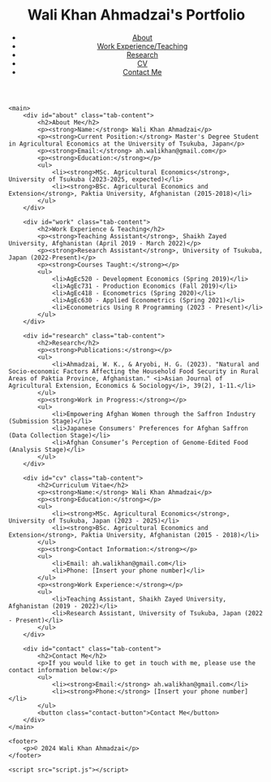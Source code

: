<!DOCTYPE html>
<html lang="en">
<head>
    <meta charset="UTF-8">
    <meta name="viewport" content="width=device-width, initial-scale=1.0">
    <title>Wali Khan Ahmadzai's Portfolio</title>
    <link rel="stylesheet" href="style.css">
</head>
<body>
    <header>
        <h1>Wali Khan Ahmadzai's Portfolio</h1>
        <nav>
            <ul>
                <li><a href="#" class="tab-link" data-tab="about">About</a></li>
                <li><a href="#" class="tab-link" data-tab="work">Work Experience/Teaching</a></li>
                <li><a href="#" class="tab-link" data-tab="research">Research</a></li>
                <li><a href="#" class="tab-link" data-tab="cv">CV</a></li>
                <li><a href="#" class="tab-link" data-tab="contact">Contact Me</a></li>
            </ul>
        </nav>
    </header>

    <main>
        <div id="about" class="tab-content">
            <h2>About Me</h2>
            <p><strong>Name:</strong> Wali Khan Ahmadzai</p>
            <p><strong>Current Position:</strong> Master's Degree Student in Agricultural Economics at the University of Tsukuba, Japan</p>
            <p><strong>Email:</strong> ah.walikhan@gmail.com</p>
            <p><strong>Education:</strong></p>
            <ul>
                <li><strong>MSc. Agricultural Economics</strong>, University of Tsukuba (2023-2025, expected)</li>
                <li><strong>BSc. Agricultural Economics and Extension</strong>, Paktia University, Afghanistan (2015-2018)</li>
            </ul>
        </div>

        <div id="work" class="tab-content">
            <h2>Work Experience & Teaching</h2>
            <p><strong>Teaching Assistant</strong>, Shaikh Zayed University, Afghanistan (April 2019 - March 2022)</p>
            <p><strong>Research Assistant</strong>, University of Tsukuba, Japan (2022-Present)</p>
            <p><strong>Courses Taught:</strong></p>
            <ul>
                <li>AgEc520 - Development Economics (Spring 2019)</li>
                <li>AgEc731 - Production Economics (Fall 2019)</li>
                <li>AgEc418 - Econometrics (Spring 2020)</li>
                <li>AgEc630 - Applied Econometrics (Spring 2021)</li>
                <li>Econometrics Using R Programming (2023 - Present)</li>
            </ul>
        </div>

        <div id="research" class="tab-content">
            <h2>Research</h2>
            <p><strong>Publications:</strong></p>
            <ul>
                <li>Ahmadzai, W. K., & Aryobi, H. G. (2023). "Natural and Socio-economic Factors Affecting the Household Food Security in Rural Areas of Paktia Province, Afghanistan." <i>Asian Journal of Agricultural Extension, Economics & Sociology</i>, 39(2), 1-11.</li>
            </ul>
            <p><strong>Work in Progress:</strong></p>
            <ul>
                <li>Empowering Afghan Women through the Saffron Industry (Submission Stage)</li>
                <li>Japanese Consumers' Preferences for Afghan Saffron (Data Collection Stage)</li>
                <li>Afghan Consumer’s Perception of Genome-Edited Food (Analysis Stage)</li>
            </ul>
        </div>

        <div id="cv" class="tab-content">
            <h2>Curriculum Vitae</h2>
            <p><strong>Name:</strong> Wali Khan Ahmadzai</p>
            <p><strong>Education:</strong></p>
            <ul>
                <li><strong>MSc. Agricultural Economics</strong>, University of Tsukuba, Japan (2023 - 2025)</li>
                <li><strong>BSc. Agricultural Economics and Extension</strong>, Paktia University, Afghanistan (2015 - 2018)</li>
            </ul>
            <p><strong>Contact Information:</strong></p>
            <ul>
                <li>Email: ah.walikhan@gmail.com</li>
                <li>Phone: [Insert your phone number]</li>
            </ul>
            <p><strong>Work Experience:</strong></p>
            <ul>
                <li>Teaching Assistant, Shaikh Zayed University, Afghanistan (2019 - 2022)</li>
                <li>Research Assistant, University of Tsukuba, Japan (2022 - Present)</li>
            </ul>
        </div>

        <div id="contact" class="tab-content">
            <h2>Contact Me</h2>
            <p>If you would like to get in touch with me, please use the contact information below:</p>
            <ul>
                <li><strong>Email:</strong> ah.walikhan@gmail.com</li>
                <li><strong>Phone:</strong> [Insert your phone number]</li>
            </ul>
            <button class="contact-button">Contact Me</button>
        </div>
    </main>

    <footer>
        <p>© 2024 Wali Khan Ahmadzai</p>
    </footer>

    <script src="script.js"></script>
</body>
</html>
